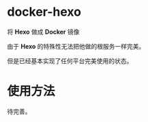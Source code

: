 # docker-hexo

将 **Hexo** 做成 **Docker** 镜像

由于 **Hexo** 的特殊性无法把他做的根服务一样完美。

但是已经基本实现了任何平台完美使用的状态。

# 使用方法

待完善。
